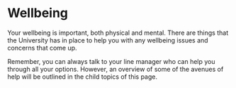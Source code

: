 # Wellbeing

Your wellbeing is important, both physical and mental. There are things that the University has in place to help you with any wellbeing issues and concerns that come up.

Remember, you can always talk to your line manager who can help you through all your options. However, an overview of some of the avenues of help will be outlined in the child topics of this page.